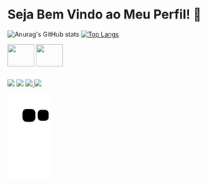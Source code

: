 # Seja Bem Vindo ao Meu Perfil! 👋
![Anurag's GitHub stats](https://github-readme-stats.vercel.app/api?username=Ander-DRK&show_icons=true&theme=highcontrast)
[![Top Langs](https://github-readme-stats.vercel.app/api/top-langs/?username=Ander-DRK&layout=compact&theme=highcontrast)](https://github.com/anuraghazra/github-readme-stats)

 <img align="center" height="50" width="60" src="https://cdn.jsdelivr.net/gh/devicons/devicon/icons/css3/css3-plain-wordmark.svg" />  <img align="center" height="50" width="60" src="https://cdn.jsdelivr.net/gh/devicons/devicon/icons/html5/html5-plain-wordmark.svg" />
 ##
<div>
 <a href="https://www.linkedin.com/in/anderson-dranka-2494971b9" target="_blank" ><img src="https://img.shields.io/badge/LinkedIn-0077B5?style=for-the-badge&logo=linkedin&logoColor=white" target="_blank" ></a>
 <a href="https://www.youtube.com/channel/UCVLoaZF1dvV_edF8GCyIOyQ" target="_blank"><img src="https://img.shields.io/badge/YouTube-FF0000?style=for-the-badge&logo=youtube&logoColor=white" target="_blank" ></a>
 <a href="https://www.instagram.com/ander.drk/" target="_blank" ><img src="https://img.shields.io/badge/Instagram-E4405F?style=for-the-badge&logo=instagram&logoColor=white" > </a>
 <a href="https://twitter.com/Ander_DRK" target="_blank" ><img src="https://img.shields.io/badge/Twitter-1DA1F2?style=for-the-badge&logo=twitter&logoColor=white" target="_blank" > </a>
 </div>

 
 ![Snake animation](https://github.com/Ander-DRK/Ander-DRK/blob/output/github-contribution-grid-snake.svg)

##
<!--
**Ander-DRK/Ander-DRK** is a ✨ _special_ ✨ repository because its `README.md` (this file) appears on your GitHub profile.

Here are some ideas to get you started:

- 🔭 I’m currently working on ...
- 🌱 I’m currently learning ...
- 👯 I’m looking to collaborate on ...
- 🤔 I’m looking for help with ...
- 💬 Ask me about ...
- 📫 How to reach me: ...
- 😄 Pronouns: ...
- ⚡ Fun fact: ...
-->

